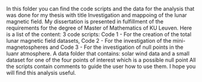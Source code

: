 In this folder you can find the code scripts and the data for the analysis that was done for my thesis with title Investigation and mappoing of the lunar magnetic field. My dissertation is presented in fulfillment of the requirements for the degree of Master of Mathematics of KU Leuven.
Here is a list of the content:
3 code scripts: Code 1 - For the creation of the total lunar magnetic field datasets, Code 2 - For the investigation of the mini-magnetospheres and Code 3 - For the investigation of null points in the luanr atmosphere. 
A data folder that contains: solar wind data and a small dataset for one of the four points of interest which is a possible null point 
All the scripts contain comments to guide the user how to use them. 
I hope you will find this analysis useful. 
